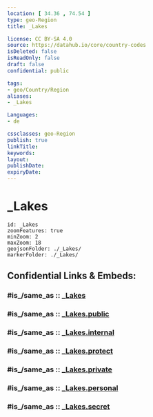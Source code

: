 ```yaml
---
location: [ 34.36 , 74.54 ] 
type: geo-Region
title: _Lakes

license: CC BY-SA 4.0
source: https://datahub.io/core/country-codes
isDeleted: false
isReadOnly: false
draft: false
confidential: public

tags:
- geo/Country/Region
aliases:
- _Lakes

Languages:
- de

cssclasses: geo-Region
publish: true
linkTitle: 
keywords: 
layout: 
publishDate: 
expiryDate: 
---
```


# _Lakes

```leaflet
id: _Lakes
zoomFeatures: true 
minZoom: 2 
maxZoom: 18
geojsonFolder: ./_Lakes/
markerFolder: ./_Lakes/
```


## Confidential Links & Embeds: 

### #is_/same_as :: [_Lakes](/_Standards/Earth/Continent/Asia/Asia~South/India/States~India/Jammu_and_Kashmir/_Lakes.md) 

### #is_/same_as :: [_Lakes.public](/_public/Earth/Continent/Asia/Asia~South/India/States~India/Jammu_and_Kashmir/_Lakes.public.md) 

### #is_/same_as :: [_Lakes.internal](/_internal/Earth/Continent/Asia/Asia~South/India/States~India/Jammu_and_Kashmir/_Lakes.internal.md) 

### #is_/same_as :: [_Lakes.protect](/_protect/Earth/Continent/Asia/Asia~South/India/States~India/Jammu_and_Kashmir/_Lakes.protect.md) 

### #is_/same_as :: [_Lakes.private](/_private/Earth/Continent/Asia/Asia~South/India/States~India/Jammu_and_Kashmir/_Lakes.private.md) 

### #is_/same_as :: [_Lakes.personal](/_personal/Earth/Continent/Asia/Asia~South/India/States~India/Jammu_and_Kashmir/_Lakes.personal.md) 

### #is_/same_as :: [_Lakes.secret](/_secret/Earth/Continent/Asia/Asia~South/India/States~India/Jammu_and_Kashmir/_Lakes.secret.md)

